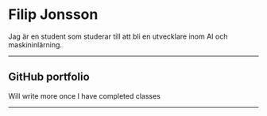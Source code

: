 

# Filip Jonsson 

Jag är en student som studerar till att bli en utvecklare inom AI och maskininlärning.

---

## GitHub portfolio 
Will write more once I have completed classes






---







